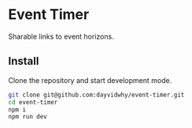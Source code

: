 # Event Timer

Sharable links to event horizons.

## Install
Clone the repository and start development mode.
```bash
git clone git@github.com:dayvidwhy/event-timer.git
cd event-timer
npm i
npm run dev
```
